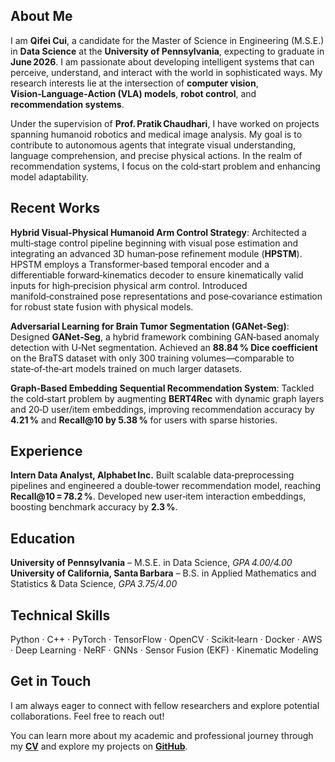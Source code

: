## About Me

I am **Qifei Cui**, a candidate for the Master of Science in Engineering (M.S.E.) in **Data Science** at the **University of Pennsylvania**, expecting to graduate in **June 2026**. I am passionate about developing intelligent systems that can perceive, understand, and interact with the world in sophisticated ways. My research interests lie at the intersection of **computer vision**, **Vision‑Language‑Action (VLA) models**, **robot control**, and **recommendation systems**.

Under the supervision of **Prof. Pratik Chaudhari**, I have worked on projects spanning humanoid robotics and medical image analysis. My goal is to contribute to autonomous agents that integrate visual understanding, language comprehension, and precise physical actions. In the realm of recommendation systems, I focus on the cold‑start problem and enhancing model adaptability.

## Recent Works

**Hybrid Visual‑Physical Humanoid Arm Control Strategy**:
  Architected a multi‑stage control pipeline beginning with visual pose estimation and integrating an advanced 3D human‑pose refinement module (**HPSTM**). HPSTM employs a Transformer‑based temporal encoder and a differentiable forward‑kinematics decoder to ensure kinematically valid inputs for high‑precision physical arm control. Introduced manifold‑constrained pose representations and pose‑covariance estimation for robust state fusion with physical models.

**Adversarial Learning for Brain Tumor Segmentation (GANet‑Seg)**:
  Designed **GANet‑Seg**, a hybrid framework combining GAN‑based anomaly detection with U‑Net segmentation. Achieved an **88.84 % Dice coefficient** on the BraTS dataset with only 300 training volumes—comparable to state‑of‑the‑art models trained on much larger datasets.

**Graph‑Based Embedding Sequential Recommendation System**:
  Tackled the cold‑start problem by augmenting **BERT4Rec** with dynamic graph layers and 20‑D user/item embeddings, improving recommendation accuracy by **4.21 %** and **Recall@10 by 5.38 %** for users with sparse histories.

## Experience

**Intern Data Analyst, Alphabet Inc.**
  Built scalable data‑preprocessing pipelines and engineered a double‑tower recommendation model, reaching **Recall\@10 = 78.2 %**. Developed new user‑item interaction embeddings, boosting benchmark accuracy by **2.3 %**.

## Education

**University of Pennsylvania** – M.S.E. in Data Science, *GPA 4.00/4.00*
**University of California, Santa Barbara** – B.S. in Applied Mathematics and Statistics & Data Science, *GPA 3.75/4.00*

## Technical Skills

Python · C++ · PyTorch · TensorFlow · OpenCV · Scikit‑learn · Docker · AWS · Deep Learning · NeRF · GNNs · Sensor Fusion (EKF) · Kinematic Modeling

## Get in Touch

I am always eager to connect with fellow researchers and explore potential collaborations. Feel free to reach out!

You can learn more about my academic and professional journey through my **[CV](/files/Qifei_CV.pdf)** and explore my projects on **[GitHub](https://github.com/Qifei-C)**.
